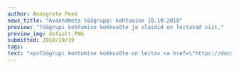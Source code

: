 ```yaml
---
author: Annegrete Peek
news_title: "Avaandmete töögrupp: kohtumine 10.10.2018"
preview: "Töögrupi kohtumise kokkuvõte ja slaidid on leitavad siit."
preview_img: default.PNG
submitted: 2018/10/19
tags:
text: "<p>Töögrupi kohtumise kokkuvõte on leitav <a href=\"https://docs.google.com/document/d/1uDG5tTyPTSp9W1Q54SpBe7UmCcrhArv8jv37rCZxWek/edit\" target=\"\_blank\">siit</a>.</p><p>Materjalid:</p><ul><li><a href=\"https://docs.google.com/presentation/d/1enDVh6fQOkw1Bw4r2BiwiypsIDT46Av9Fx0enh3TbkA/edit#\" target=\"\_blank\">Päevakava slaidid</a></li><li>Avaandmete foorumi <a href=\"https://www.conference-expert.eu/et/tark-eriik-20180927/et/tark-eriik-20180927-ettekanded\" target=\"\_blank\">ettekanded</a></li></ul>"
---
```


